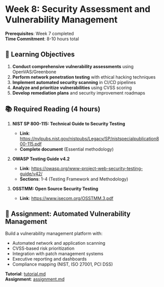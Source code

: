 # Week 8: Security Assessment and Vulnerability Management

**Prerequisites**: Week 7 completed  
**Time Commitment**: 8-10 hours total  

## 🎯 Learning Objectives

1. **Conduct comprehensive vulnerability assessments** using OpenVAS/Greenbone
2. **Perform network penetration testing** with ethical hacking techniques
3. **Implement automated security scanning** in CI/CD pipelines
4. **Analyze and prioritize vulnerabilities** using CVSS scoring
5. **Develop remediation plans** and security improvement roadmaps

## 📚 Required Reading (4 hours)

1. **NIST SP 800-115: Technical Guide to Security Testing**
   - **Link**: https://nvlpubs.nist.gov/nistpubs/Legacy/SP/nistspecialpublication800-115.pdf
   - **Complete document** (Essential methodology)

2. **OWASP Testing Guide v4.2**
   - **Link**: https://owasp.org/www-project-web-security-testing-guide/v42/
   - **Sections**: 1-4 (Testing Framework and Methodology)

3. **OSSTMM: Open Source Security Testing**
   - **Link**: https://www.isecom.org/OSSTMM.3.pdf

## 🎯 Assignment: Automated Vulnerability Management

Build a vulnerability management platform with:
- Automated network and application scanning
- CVSS-based risk prioritization 
- Integration with patch management systems
- Executive reporting and dashboards
- Compliance mapping (NIST, ISO 27001, PCI DSS)

**Tutorial**: [tutorial.md](tutorial.md)  
**Assignment**: [assignment.md](assignment.md)